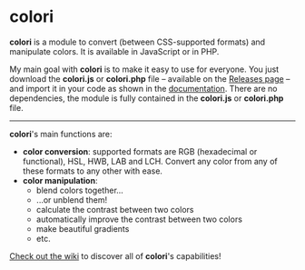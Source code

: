# colori

**colori** is a module to convert (between CSS-supported formats) and manipulate colors. It is available in JavaScript or in PHP.

My main goal with **colori** is to make it easy to use for everyone. You just download the **colori.js** or **colori.php** file – available on the [Releases page](https://github.com/Remiscan/colori/releases) – and import it in your code as shown in the [documentation](https://github.com/Remiscan/colori/wiki). There are no dependencies, the module is fully contained in the **colori.js** or **colori.php** file.

* * *

**colori**'s main functions are:

  - **color conversion**: supported formats are RGB (hexadecimal or functional), HSL, HWB, LAB and LCH. Convert any color from any of these formats to any other with ease.
  - **color manipulation**:
    - blend colors together...
    - ...or unblend them!
    - calculate the contrast between two colors
    - automatically improve the contrast between two colors
    - make beautiful gradients
    - etc.

[Check out the wiki](https://github.com/Remiscan/colori/wiki) to discover all of **colori**'s capabilities!